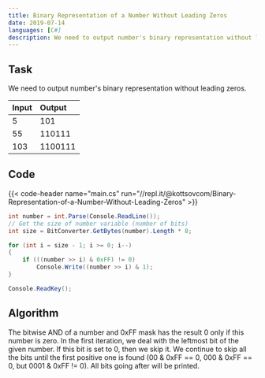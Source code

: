 ```yaml
---
title: Binary Representation of a Number Without Leading Zeros
date: 2019-07-14
languages: [C#]
description: We need to output number's binary representation without leading zeros.
---
```

 
## Task

We need to output number's binary representation without leading zeros.

| Input | Output |
| :---- | :----- |
| 5     | 101    |
| 55    | 110111 |
| 103   | 1100111|

## Code

{{< code-header name="main.cs" run="//repl.it/@kottsovcom/Binary-Representation-of-a-Number-Without-Leading-Zeros" >}}
```csharp
int number = int.Parse(Console.ReadLine());
// Get the size of number variable (number of bits)
int size = BitConverter.GetBytes(number).Length * 8;

for (int i = size - 1; i >= 0; i--)
{
    if (((number >> i) & 0xFF) != 0)
        Console.Write((number >> i) & 1);
}

Console.ReadKey();
```

## Algorithm

The bitwise AND of a number and 0xFF mask has the result 0 only if this number is zero. In the first iteration, we deal with the leftmost bit of the given number. If this bit is set to 0, then we skip it. We continue to skip all the bits until the first positive one is found (00 & 0xFF == 0, 000 & 0xFF == 0, but 0001 & 0xFF != 0). All bits going after will be printed.
